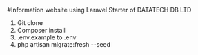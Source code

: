 #Information website using Laravel Starter of DATATECH DB LTD

1. Git clone
2. Composer install
3. .env.example to .env
4. php artisan migrate:fresh --seed
